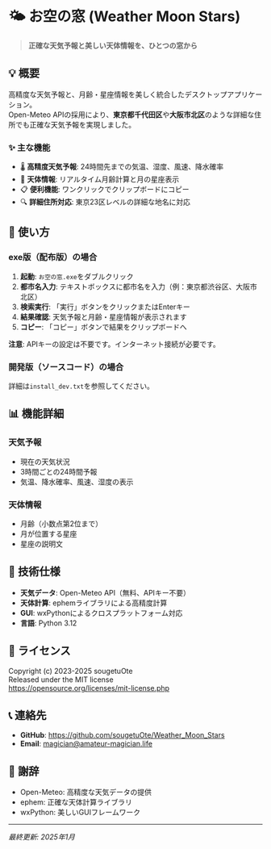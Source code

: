 # 🌤️ お空の窓 (Weather Moon Stars)

> **正確な天気予報と美しい天体情報を、ひとつの窓から**

## 💡 概要

高精度な天気予報と、月齢・星座情報を美しく統合したデスクトップアプリケーション。  
Open-Meteo APIの採用により、**東京都千代田区**や**大阪市北区**のような詳細な住所でも正確な天気予報を実現しました。

### ✨ 主な機能

- 🌡️ **高精度天気予報**: 24時間先までの気温、湿度、風速、降水確率
- 🌙 **天体情報**: リアルタイム月齢計算と月の星座表示
- 📋 **便利機能**: ワンクリックでクリップボードにコピー
- 🔍 **詳細住所対応**: 東京23区レベルの詳細な地名に対応

## 🚀 使い方

### exe版（配布版）の場合

1. **起動**: `お空の窓.exe`をダブルクリック
2. **都市名入力**: テキストボックスに都市名を入力（例：東京都渋谷区、大阪市北区）
3. **検索実行**: 「実行」ボタンをクリックまたはEnterキー
4. **結果確認**: 天気予報と月齢・星座情報が表示されます
5. **コピー**: 「コピー」ボタンで結果をクリップボードへ

**注意**: APIキーの設定は不要です。インターネット接続が必要です。

### 開発版（ソースコード）の場合

詳細は`install_dev.txt`を参照してください。

## 📊 機能詳細

### 天気予報
- 現在の天気状況
- 3時間ごとの24時間予報
- 気温、降水確率、風速、湿度の表示

### 天体情報
- 月齢（小数点第2位まで）
- 月が位置する星座
- 星座の説明文

## 🔧 技術仕様

- **天気データ**: Open-Meteo API（無料、APIキー不要）
- **天体計算**: ephemライブラリによる高精度計算
- **GUI**: wxPythonによるクロスプラットフォーム対応
- **言語**: Python 3.12

## 📝 ライセンス

Copyright (c) 2023-2025 sougetuOte  
Released under the MIT license  
https://opensource.org/licenses/mit-license.php

## 📞 連絡先

- **GitHub**: https://github.com/sougetuOte/Weather_Moon_Stars
- **Email**: magician@amateur-magician.life

## 🙏 謝辞

- Open-Meteo: 高精度な天気データの提供
- ephem: 正確な天体計算ライブラリ
- wxPython: 美しいGUIフレームワーク

---
*最終更新: 2025年1月*
